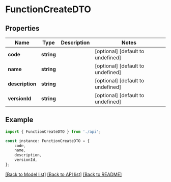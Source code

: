 # FunctionCreateDTO


## Properties

Name | Type | Description | Notes
------------ | ------------- | ------------- | -------------
**code** | **string** |  | [optional] [default to undefined]
**name** | **string** |  | [optional] [default to undefined]
**description** | **string** |  | [optional] [default to undefined]
**versionId** | **string** |  | [optional] [default to undefined]

## Example

```typescript
import { FunctionCreateDTO } from './api';

const instance: FunctionCreateDTO = {
    code,
    name,
    description,
    versionId,
};
```

[[Back to Model list]](../README.md#documentation-for-models) [[Back to API list]](../README.md#documentation-for-api-endpoints) [[Back to README]](../README.md)
